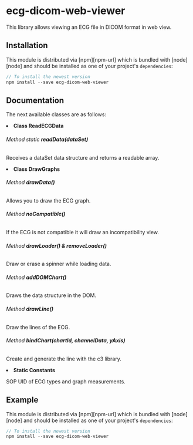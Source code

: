 # ecg-dicom-web-viewer

This library allows viewing an ECG file in DICOM format in web view.

## Installation

This module is distributed via [npm][npm-url] which is bundled with [node][node] and
should be installed as one of your project's `dependencies`:

```js
// To install the newest version
npm install --save ecg-dicom-web-viewer
```
## Documentation

The next available classes are as follows:
<li><strong>Class ReadECGData</strong></li>
  <h6>Method static <strong>readData(dataSet)</strong></h4>
  <p>Receives a dataSet data structure and returns a readable array.</p>
<li><strong>Class DrawGraphs</strong></li>
  <h6>Method <strong>drawData()</strong></h6>
  <p>Allows you to draw the ECG graph.</p>
  <h6>Method <strong>noCompatible()</strong></h6>
  <p>If the ECG is not compatible it will draw an incompatibility view.</p>
  <h6>Method <strong>drawLoader() & removeLoader()</strong></h6>
  <p>Draw or erase a spinner while loading data.</p>
  <h6>Method <strong>addDOMChart()</strong></h6>
  <p>Draws the data structure in the DOM.</p>
  <h6>Method <strong>drawLine()</strong></h6>
  <p>Draw the lines of the ECG.</p>
  <h6>Method <strong>bindChart(chartId, channelData, yAxis)</strong></h6>
  <p>Create and generate the line with the c3 library.</p>
<li><strong>Static Constants</strong></li>
  <p>SOP UID of ECG types and graph measurements.</p>

## Example

This module is distributed via [npm][npm-url] which is bundled with [node][node] and
should be installed as one of your project's `dependencies`:

```js
// To install the newest version
npm install --save ecg-dicom-web-viewer
```
